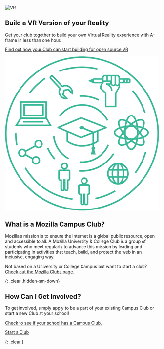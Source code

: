 <div class="container">
  <div class="row">
    <div class="col-md-4">
      <img src="/static/img/vr.gif" alt="VR" class="img-responsive">
    </div>
    <div class="col-md-8">
      <h2 id="kings-college-london">Build a VR Version of your Reality</h2>
      <p>
        Get your club together to build your own Virtual Reality experience with A-frame in less than one hour.
      </p>
      <p>
        <a href="/activities/">Find out how your Club can start building for open source VR</a>
      </p>
    </div>
  </div>
</div>

<div class="home-about">
  <div class="container">
    <div class="row">
      <div class="col-md-3">
        <img src="/static/img/clubs-home.svg" alt="Mozilla Clubs" class="img-responsive">
      </div>
      <div class="col-md-9">
        <h2 id="what-is-a-mozilla-campus-club">What is a Mozilla Campus Club?</h2>
        <p>
          Mozilla’s mission is to ensure the Internet is a global public resource, open and accessible to all. A Mozilla University &amp; College Club is a group of students who meet regularly to advance this mission by leading and participating in activities that teach, build, and protect the web in an inclusive, engaging way.
        </p>
        <p class="about muted">Not based on a University or College Campus but want to start a club? <a href="https://learning.mozilla.org/clubs">Check out the Mozilla Clubs page</a>.</p>
      </div>
    </div>
  </div>
</div>

{: .clear .hidden-sm-down}
&nbsp;

<div class="container">
  <div class="action">
    <h2>How Can I Get Involved?</h2>
    <p>To get involved, simply apply to be a part of your existing Campus Club or start a new Club at your school!</p>
    <p>
      <a href="/connect/">Check to see if your school has a Campus Club.</a>
    </p>
    <p>
      <a class="btn btn-primary btn-lg" href="https://docs.google.com/forms/d/e/1FAIpQLSfBlMnvOVn6xUMrvBgYWJaEg4npDLUFkhbusLorfZ4BqSJgJQ/viewform" role="button">Start a Club</a>
    </p>
  </div>
</div>

{: .clear }
&nbsp;
